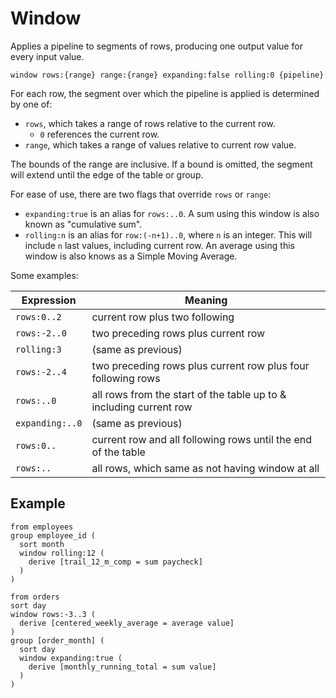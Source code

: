 # Window

Applies a pipeline to segments of rows, producing one output value for every
input value.

```prql_no_test
window rows:{range} range:{range} expanding:false rolling:0 {pipeline}
```

For each row, the segment over which the pipeline is applied is determined by
one of:

- `rows`, which takes a range of rows relative to the current row.
  - `0` references the current row.
- `range`, which takes a range of values relative to current row value.

The bounds of the range are inclusive. If a bound is omitted, the segment will
extend until the edge of the table or group.

<!-- TODO: rows vs range example, with visualization -->

For ease of use, there are two flags that override `rows` or `range`:

- `expanding:true` is an alias for `rows:..0`. A sum using this window is also
  known as "cumulative sum".
- `rolling:n` is an alias for `row:(-n+1)..0`, where `n` is an integer. This
  will include `n` last values, including current row. An average using this
  window is also knows as a Simple Moving Average.

Some examples:

| Expression      | Meaning                                                            |
| --------------- | ------------------------------------------------------------------ |
| `rows:0..2`     | current row plus two following                                     |
| `rows:-2..0`    | two preceding rows plus current row                                |
| `rolling:3`     | (same as previous)                                                 |
| `rows:-2..4`    | two preceding rows plus current row plus four following rows       |
| `rows:..0`      | all rows from the start of the table up to & including current row |
| `expanding:..0` | (same as previous)                                                 |
| `rows:0..`      | current row and all following rows until the end of the table      |
| `rows:..`       | all rows, which same as not having window at all                   |

## Example

```prql
from employees
group employee_id (
  sort month
  window rolling:12 (
    derive [trail_12_m_comp = sum paycheck]
  )
)
```

```prql
from orders
sort day
window rows:-3..3 (
  derive [centered_weekly_average = average value]
)
group [order_month] (
  sort day
  window expanding:true (
    derive [monthly_running_total = sum value]
  )
)
```
